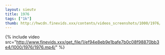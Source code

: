 ```yaml
--- 
layout: sieutv
title: 1976
tags: ["1k"]
thumb: http://hwcdn.finevids.xxx/contents/videos_screenshots/1000/1976/preview.mp4.jpg
---
```

{% include video src="http://www.finevids.xxx/get_file/1/ef94e8eb9e1bafe7b0c08f98870bb3e4/1000/1976/1976.mp4/" %} 
